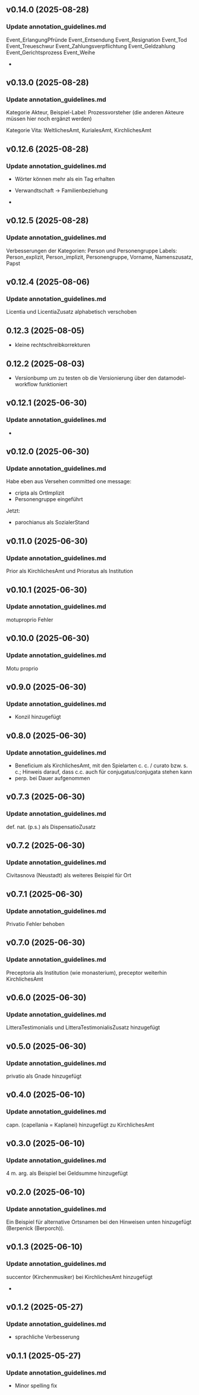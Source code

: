 ## v0.14.0 (2025-08-28)
### Update annotation_guidelines.md
  Event_ErlangungPfründe
  Event_Entsendung
  Event_Resignation
  Event_Tod
  Event_Treueschwur
  Event_Zahlungsverpflichtung
  Event_Geldzahlung
  Event_Gerichtsprozess
  Event_Weihe
  
  -
  
## v0.13.0 (2025-08-28)
### Update annotation_guidelines.md
  Kategorie Akteur, Beispiel-Label: Prozessvorsteher (die anderen Akteure müssen hier noch ergänzt werden)
  
  Kategorie Vita: WeltlichesAmt, KurialesAmt, KirchlichesAmt
  
## v0.12.6 (2025-08-28)
### Update annotation_guidelines.md
  - Wörter können mehr als ein Tag erhalten
  - Verwandtschaft -> Familienbeziehung
  
  -
  
## v0.12.5 (2025-08-28)
### Update annotation_guidelines.md
  Verbesserungen der Kategorien: Person und Personengruppe
  Labels: Person_explizit, Person_implizit, Personengruppe, Vorname, Namenszusatz, Papst
  
## v0.12.4 (2025-08-06)
### Update annotation_guidelines.md
  Licentia und LicentiaZusatz alphabetisch verschoben
  
## 0.12.3 (2025-08-05)
- kleine rechtschreibkorrekturen

## 0.12.2 (2025-08-03)
- Versionbump um zu testen ob die Versionierung über den datamodel-workflow funktioniert

## v0.12.1 (2025-06-30)
### Update annotation_guidelines.md
  -
  
## v0.12.0 (2025-06-30)
### Update annotation_guidelines.md
  Habe eben aus Versehen committed one message: 
  - cripta als OrtImplizit
  - Personengruppe eingeführt
  
  Jetzt: 
  - parochianus als SozialerStand
  
## v0.11.0 (2025-06-30)
### Update annotation_guidelines.md
  Prior als KirchlichesAmt und Prioratus als Institution
  
## v0.10.1 (2025-06-30)
### Update annotation_guidelines.md
  motuproprio Fehler
  
## v0.10.0 (2025-06-30)
### Update annotation_guidelines.md
  Motu proprio 
  
## v0.9.0 (2025-06-30)
### Update annotation_guidelines.md
  - Konzil hinzugefügt 
  
## v0.8.0 (2025-06-30)
### Update annotation_guidelines.md
  - Beneficium als KirchlichesAmt, mit den Spielarten c. c. / curato bzw. s. c.; Hinweis darauf, dass c.c. auch für conjugatus/conjugata stehen kann
  - perp. bei Dauer aufgenommen
  
## v0.7.3 (2025-06-30)
### Update annotation_guidelines.md
  def. nat. (p.s.) als DispensatioZusatz
  
## v0.7.2 (2025-06-30)
### Update annotation_guidelines.md
  Civitasnova (Neustadt) als weiteres Beispiel für Ort 
  
## v0.7.1 (2025-06-30)
### Update annotation_guidelines.md
  Privatio Fehler behoben
  
## v0.7.0 (2025-06-30)
### Update annotation_guidelines.md
  Preceptoria als Institution (wie monasterium), preceptor weiterhin KirchlichesAmt
  
## v0.6.0 (2025-06-30)
### Update annotation_guidelines.md
  LitteraTestimonialis und LitteraTestimonialisZusatz hinzugefügt
  
## v0.5.0 (2025-06-30)
### Update annotation_guidelines.md
  privatio als Gnade hinzugefügt
  
## v0.4.0 (2025-06-10)
### Update annotation_guidelines.md
  capn. (capellania = Kaplanei) hinzugefügt zu KirchlichesAmt
  
## v0.3.0 (2025-06-10)
### Update annotation_guidelines.md
  4 m. arg. als Beispiel bei Geldsumme hinzugefügt
  
## v0.2.0 (2025-06-10)
### Update annotation_guidelines.md
  Ein Beispiel für alternative Ortsnamen bei den Hinweisen unten hinzugefügt (Berpenick (Berporch)).
  
## v0.1.3 (2025-06-10)
### Update annotation_guidelines.md
  succentor (Kirchenmusiker) bei KirchlichesAmt hinzugefügt
  
  -
  
## v0.1.2 (2025-05-27)
### Update annotation_guidelines.md
  - sprachliche Verbesserung
  
## v0.1.1 (2025-05-27)
### Update annotation_guidelines.md
  - Minor spelling fix
  
